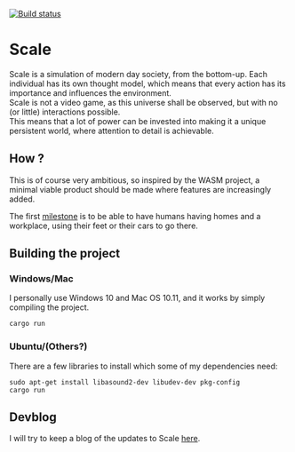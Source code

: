 [![Build status](https://github.com/Uriopass/Scale/workflows/rust-build/badge.svg)](#)

# Scale

Scale is a simulation of modern day society, from the bottom-up. 
Each individual has its own thought model, which means that every action has its importance and influences the environment.  
Scale is not a video game, as this universe shall be observed, but with no (or little) interactions possible.  
This means that a lot of power can be invested into making it a unique persistent world,
where attention to detail is achievable. 

## How ?  
This is of course very ambitious, so inspired by the WASM project,
a minimal viable product should be made where features are increasingly added.

The first [milestone](https://github.com/Uriopass/Scale/projects/1) is to be able to have humans having homes and a workplace,
using their feet or their cars to go there.  

## Building the project

### Windows/Mac
I personally use Windows 10 and Mac OS 10.11, and it works by simply compiling the project.
```bash
cargo run
```

### Ubuntu/(Others?)
There are a few libraries to install which some of my dependencies need:

```
sudo apt-get install libasound2-dev libudev-dev pkg-config
cargo run
```

## Devblog

I will try to keep a blog of the updates to Scale [here](http://douady.paris/blog/index.html).
